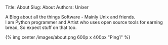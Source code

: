 Title: About 
Slug: About
Authors: Unixer
<!--Summary: Short version for index and feeds-->

A Blog about all the things Software - Mainly Unix and friends.  
I am Python programmer and Artist who uses open source tools for earning bread, So expect stuff on that too.

{% img center /images/about.png 600p x 400px "Ping1" %}
